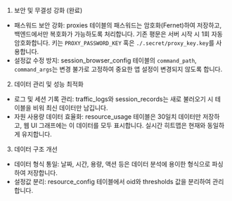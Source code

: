 1. 보안 및 무결성 강화 (완료)
 * 패스워드 보안 강화: proxies 테이블의 패스워드는 암호화(Fernet)하여 저장하고, 백엔드에서만 복호화가 가능하도록 처리합니다. 기존 평문은 서버 시작 시 1회 자동 암호화합니다. 키는 `PROXY_PASSWORD_KEY` 혹은 `./.secret/proxy_key.key`를 사용합니다.
 * 설정값 수정 방지: session_browser_config 테이블의 `command_path`, `command_args`는 변경 불가로 고정하여 중요한 앱 설정이 변경되지 않도록 합니다.
2. 데이터 관리 및 성능 최적화
 * 로그 및 세션 기록 관리: traffic_logs와 session_records는 새로 불러오기 시 테이블을 비워 최신 데이터만 남깁니다.
 * 자원 사용량 데이터 효율화: resource_usage 테이블은 30일치 데이터만 저장하고, 웹 UI 그래프에는 이 데이터를 모두 표시합니다. 실시간 히트맵은 현재와 동일하게 유지합니다.
3. 데이터 구조 개선
 * 데이터 형식 통일: 날짜, 시간, 용량, 액션 등은 데이터 분석에 용이한 형식으로 파싱하여 저장합니다.
 * 설정값 분리: resource_config 테이블에서 oid와 thresholds 값을 분리하여 관리합니다.
